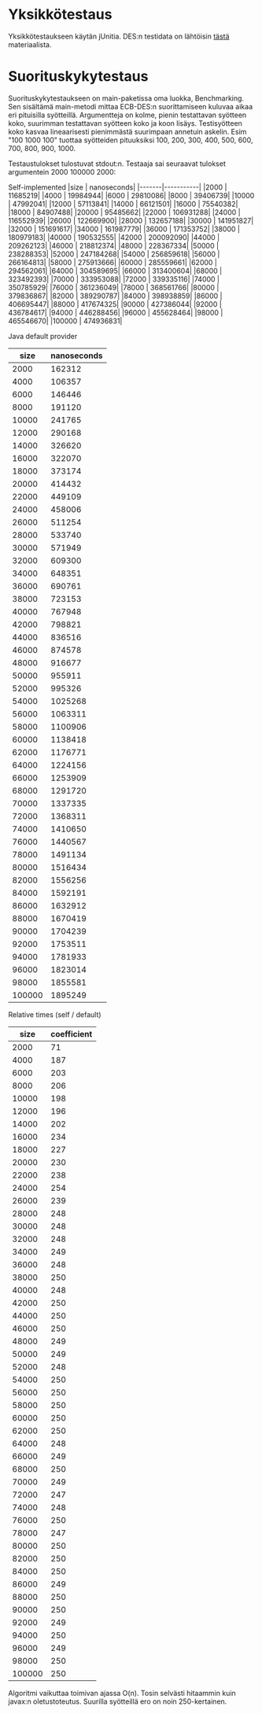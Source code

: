 # Yksikkötestaus
Yksikkötestaukseen käytän jUnitia. DES:n testidata on lähtöisin 
[tästä](http://page.math.tu-berlin.de/~kant/teaching/hess/krypto-ws2006/des.htm)
 materiaalista.

# Suorituskykytestaus
Suorituskykytestaukseen on main-paketissa oma luokka, Benchmarking. Sen sisältämä
main-metodi mittaa ECB-DES:n suorittamiseen kuluvaa aikaa eri pituisilla syötteillä.
Argumentteja on kolme, pienin testattavan syötteen koko, suurimman testattavan syötteen
koko ja koon lisäys. Testisyötteen koko kasvaa lineaarisesti pienimmästä suurimpaan
annetuin askelin. Esim "100 1000 100" tuottaa syötteiden pituuksiksi 100, 200, 300,
400, 500, 600, 700, 800, 900, 1000.

Testaustulokset tulostuvat stdout:n. Testaaja sai seuraavat tulokset argumentein
2000 100000 2000:

Self-implemented
|size  | nanoseconds|
|-------|-----------|
|2000  |  11685219|
|4000  |  19984944|
|6000  |  29810086|
|8000  |  39406739|
|10000  |  47992041|
|12000  |  57113841|
|14000  |  66121501|
|16000  |  75540382|
|18000  |  84907488|
|20000  |  95485662|
|22000  |  106931288|
|24000  |  116552939|
|26000  |  122669900|
|28000  |  132657188|
|30000  |  141951827|
|32000  |  151691617|
|34000  |  161987779|
|36000  |  171353752|
|38000  |  180979183|
|40000  |  190532555|
|42000  |  200092090|
|44000  |  209262123|
|46000  |  218812374|
|48000  |  228367334|
|50000  |  238288353|
|52000  |  247184268|
|54000  |  256859618|
|56000  |  266164813|
|58000  |  275913666|
|60000  |  285559661|
|62000  |  294562061|
|64000  |  304589695|
|66000  |  313400604|
|68000  |  323492393|
|70000  |  333953088|
|72000  |  339335116|
|74000  |  350785929|
|76000  |  361236049|
|78000  |  368561766|
|80000  |  379836867|
|82000  |  389290787|
|84000  |  398938859|
|86000  |  406695447|
|88000  |  417674325|
|90000  |  427386044|
|92000  |  436784617|
|94000  |  446288456|
|96000  |  455628464|
|98000  |  465546670|
|100000  |  474936831|
 
Java default provider

|size | nanoseconds|
|-------|----------|
|2000 |  162312|
|4000 |  106357|
|6000 |  146446|
|8000 |  191120|
|10000 |  241765|
|12000 |  290168|
|14000 |  326620|
|16000 |  322070|
|18000 |  373174|
|20000 |  414432|
|22000 |  449109|
|24000 |  458006|
|26000 |  511254|
|28000 |  533740|
|30000 |  571949|
|32000 |  609300|
|34000 |  648351|
|36000 |  690761|
|38000 |  723153|
|40000 |  767948|
|42000 |  798821|
|44000 |  836516|
|46000 |  874578|
|48000 |  916677|
|50000 |  955911|
|52000 |  995326|
|54000 |  1025268|
|56000 |  1063311|
|58000 |  1100906|
|60000 |  1138418|
|62000 |  1176771|
|64000 |  1224156|
|66000 |  1253909|
|68000 |  1291720|
|70000 |  1337335|
|72000 |  1368311|
|74000 |  1410650|
|76000 |  1440567|
|78000 |  1491134|
|80000 |  1516434|
|82000 |  1556256|
|84000 |  1592191|
|86000 |  1632912|
|88000 |  1670419|
|90000 |  1704239|
|92000 |  1753511|
|94000 |  1781933|
|96000 |  1823014|
|98000 |  1855581|
|100000 |  1895249|

Relative times (self / default)

|size | coefficient|
|-------|-----|
|2000 | 71|
|4000 | 187|
|6000 | 203|
|8000 | 206|
|10000 | 198|
|12000 | 196|
|14000 | 202|
|16000 | 234|
|18000 | 227|
|20000 | 230|
|22000 | 238|
|24000 | 254|
|26000 | 239|
|28000 | 248|
|30000 | 248|
|32000 | 248|
|34000 | 249|
|36000 | 248|
|38000 | 250|
|40000 | 248|
|42000 | 250|
|44000 | 250|
|46000 | 250|
|48000 | 249|
|50000 | 249|
|52000 | 248|
|54000 | 250|
|56000 | 250|
|58000 | 250|
|60000 | 250|
|62000 | 250|
|64000 | 248|
|66000 | 249|
|68000 | 250|
|70000 | 249|
|72000 | 247|
|74000 | 248|
|76000 | 250|
|78000 | 247|
|80000 | 250|
|82000 | 250|
|84000 | 250|
|86000 | 249|
|88000 | 250|
|90000 | 250|
|92000 | 249|
|94000 | 250|
|96000 | 249|
|98000 | 250|
|100000 | 250|

Algoritmi vaikuttaa toimivan ajassa O(n). Tosin selvästi hitaammin kuin javax:n
oletustoteutus. Suurilla syötteillä ero on noin 250-kertainen.
